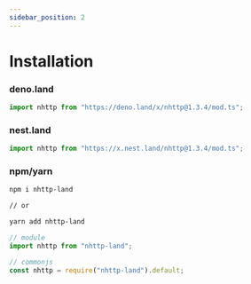 ```yaml
---
sidebar_position: 2
---
```


# Installation

### deno.land

```ts
import nhttp from "https://deno.land/x/nhttp@1.3.4/mod.ts";
```

### nest.land

```ts
import nhttp from "https://x.nest.land/nhttp@1.3.4/mod.ts";
```

### npm/yarn

```bash
npm i nhttp-land

// or

yarn add nhttp-land
```

```ts
// module
import nhttp from "nhttp-land";

// commonjs
const nhttp = require("nhttp-land").default;
```